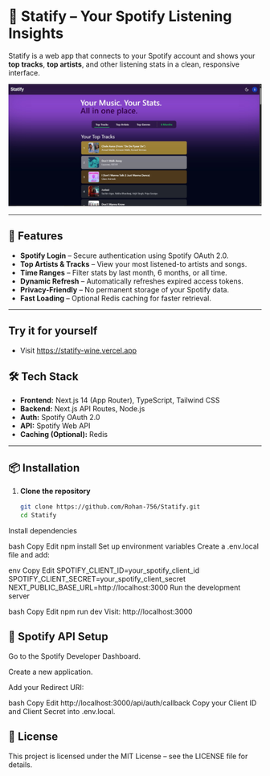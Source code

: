 # 🎵 Statify – Your Spotify Listening Insights

Statify is a web app that connects to your Spotify account and shows your **top tracks**, **top artists**, and other listening stats in a clean, responsive interface.

![Statify Screenshot](./Statify_image.jpg) <!-- optional -->

---

## 🚀 Features

- **Spotify Login** – Secure authentication using Spotify OAuth 2.0.
- **Top Artists & Tracks** – View your most listened-to artists and songs.
- **Time Ranges** – Filter stats by last month, 6 months, or all time.
- **Dynamic Refresh** – Automatically refreshes expired access tokens.
- **Privacy-Friendly** – No permanent storage of your Spotify data.
- **Fast Loading** – Optional Redis caching for faster retrieval.

---

## Try it for yourself

- Visit https://statify-wine.vercel.app

## 🛠 Tech Stack

- **Frontend:** Next.js 14 (App Router), TypeScript, Tailwind CSS
- **Backend:** Next.js API Routes, Node.js
- **Auth:** Spotify OAuth 2.0
- **API:** Spotify Web API
- **Caching (Optional):** Redis

---

## 📦 Installation

1. **Clone the repository**
   ```bash
   git clone https://github.com/Rohan-756/Statify.git
   cd Statify
Install dependencies

bash
Copy
Edit
npm install
Set up environment variables
Create a .env.local file and add:

env
Copy
Edit
SPOTIFY_CLIENT_ID=your_spotify_client_id
SPOTIFY_CLIENT_SECRET=your_spotify_client_secret
NEXT_PUBLIC_BASE_URL=http://localhost:3000
Run the development server

bash
Copy
Edit
npm run dev
Visit: http://localhost:3000

## 🔑 Spotify API Setup
Go to the Spotify Developer Dashboard.

Create a new application.

Add your Redirect URI:

bash
Copy
Edit
http://localhost:3000/api/auth/callback
Copy your Client ID and Client Secret into .env.local.



## 📄 License
This project is licensed under the MIT License – see the LICENSE file for details.

